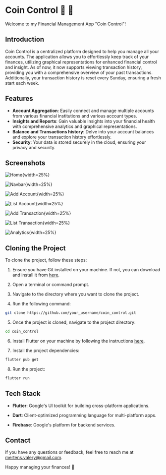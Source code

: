 # Coin Control 💸 👀

Welcome to my Financial Management App "Coin Control"!

## Introduction

Coin Control is a centralized platform designed to help you manage all your accounts. The application allows you to effortlessly keep track of your finances, utilizing graphical representations for enhanced financial control and insight. As of now, it now supports viewing transaction history, providing you with a comprehensive overview of your past transactions. Additionally, your transaction history is reset every Sunday, ensuring a fresh start each week.

## Features

- **Account Aggregation**: Easily connect and manage multiple accounts from various financial institutions and various account types.
- **Insights and Reports**: Gain valuable insights into your financial health with comprehensive analytics and graphical representations.
- **Balance and Transactions history**: Delve into your account balances and explore your transaction history effortlessly.
- **Security**: Your data is stored securely in the cloud, ensuring your privacy and security.

## Screenshots

![Home](https://github.com/Frivox1/coin_control/assets/73830772/5fbb841d-d431-453c-ac82-a263d069fa47){width=25%}

![Navbar](https://github.com/Frivox1/coin_control/assets/73830772/c42bc074-e55a-4f67-ac04-22d70cf4a8df){width=25%}

![Add Account](https://github.com/Frivox1/coin_control/assets/73830772/e963cd66-6b7e-4ac9-8e85-ecc6615d08a3){width=25%}

![List Account](https://github.com/Frivox1/coin_control/assets/73830772/50ea4364-4c45-455f-94d9-d5b3f0d583a5){width=25%}

![Add Transaction](https://github.com/Frivox1/coin_control/assets/73830772/fbb2e083-8dd1-4439-94fc-898a217b85db){width=25%}

![List Transaction](https://github.com/Frivox1/coin_control/assets/73830772/eaaf2e2b-8825-4c23-a3e2-b76289ccedfd){width=25%}

![Analytics](https://github.com/Frivox1/coin_control/assets/73830772/79fb8171-dc3c-4963-9378-82a1c15fbd92){width=25%}


## Cloning the Project

To clone the project, follow these steps:

1. Ensure you have Git installed on your machine. If not, you can download and install it from [here](https://git-scm.com/).

2. Open a terminal or command prompt.

3. Navigate to the directory where you want to clone the project.

4. Run the following command:

```bash 
git clone https://github.com/your_username/coin_control.git
```

5. Once the project is cloned, navigate to the project directory:

```bash
cd coin_control
```

6. Install Flutter on your machine by following the instructions [here](https://flutter.dev/docs/get-started/install).

7. Install the project dependencies:

```bash
flutter pub get
```

8. Run the project:

```bash
flutter run
```

## Tech Stack

- **Flutter**: Google's UI toolkit for building cross-platform applications.

- **Dart**: Client-optimized programming language for multi-platform apps.

- **Firebase**: Google's platform for backend services.


## Contact

If you have any questions or feedback, feel free to reach me at [mertens.valery@gmail.com](mailto:mertens.valery@gmail.com).

Happy managing your finances! 🚀
